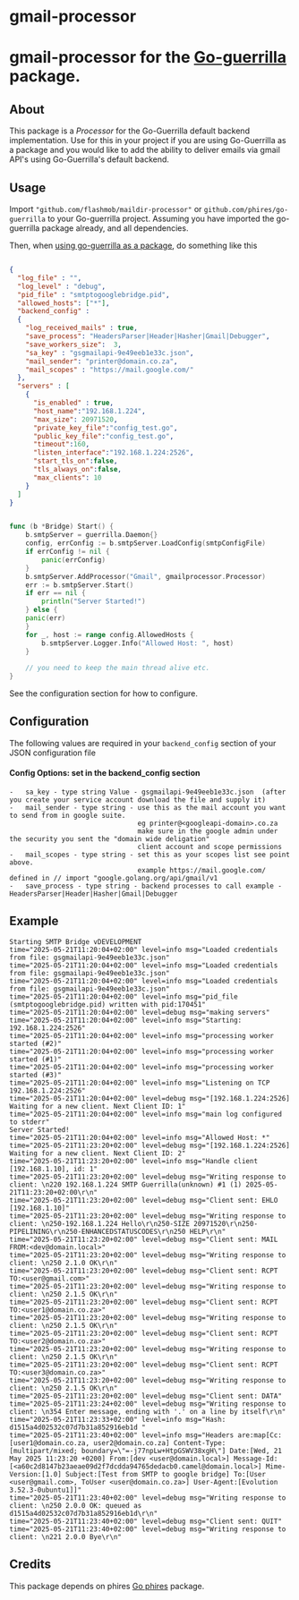 # gmail-processor

# gmail-processor for the [Go-guerrilla](https://github.com/flashmob/go-guerrilla) package.

## About

This package is a _Processor_ for the Go-Guerrilla default backend implementation. Use for this in your project
if you are using Go-Guerrilla as a package and you would like to add the ability to deliver emails 
via gmail API's using Go-Guerrilla's default backend.

## Usage

Import `"github.com/flashmob/maildir-processor"` or `github.com/phires/go-guerrilla` to your Go-guerrilla project.
Assuming you have imported the go-guerrilla package already, and all dependencies.

Then, when [using go-guerrilla as a package](https://github.com/flashmob/go-guerrilla/wiki/Using-as-a-package), do something like this

```json

{
  "log_file" : "",
  "log_level" : "debug",
  "pid_file" : "smtptogooglebridge.pid",
  "allowed_hosts": ["*"],
  "backend_config" :
  {
    "log_received_mails" : true,
    "save_process": "HeadersParser|Header|Hasher|Gmail|Debugger",
    "save_workers_size":  3,
    "sa_key" : "gsgmailapi-9e49eeb1e33c.json",
    "mail_sender": "printer@domain.co.za",
    "mail_scopes" : "https://mail.google.com/"
  },
  "servers" : [
    {
      "is_enabled" : true,
      "host_name":"192.168.1.224",
      "max_size": 20971520,
      "private_key_file":"config_test.go",
      "public_key_file":"config_test.go",
      "timeout":160,
      "listen_interface":"192.168.1.224:2526",
      "start_tls_on":false,
      "tls_always_on":false,
      "max_clients": 10
    }
  ]
}
```


```go

func (b *Bridge) Start() {
    b.smtpServer = guerrilla.Daemon{}
    config, errConfig := b.smtpServer.LoadConfig(smtpConfigFile)
    if errConfig != nil {
        panic(errConfig)
    }
    b.smtpServer.AddProcessor("Gmail", gmailprocessor.Processor)
    err := b.smtpServer.Start()
    if err == nil {
        println("Server Started!")
    } else {
    panic(err)
    }
    for _, host := range config.AllowedHosts {
        b.smtpServer.Logger.Info("Allowed Host: ", host)
    }
	
	// you need to keep the main thread alive etc.
}

```

See the configuration section for how to configure.


## Configuration

The following values are required in your `backend_config` section of your JSON configuration file

#### Config Options: set in the backend_config section
    
    -   sa_key - type string Value - gsgmailapi-9e49eeb1e33c.json  (after you create your service account download the file and supply it)
    -   mail_sender - type string - use this as the mail account you want to send from in google suite.
						            eg printer@<googleapi-domain>.co.za
					                make sure in the google admin under the security you sent the "domain wide deligation"
					                client account and scope permissions
	-   mail_scopes - type string - set this as your scopes list see point above.
							        example https://mail.google.com/ defined in // import "google.golang.org/api/gmail/v1
    -   save_process - type string - backend processes to call example -  HeadersParser|Header|Hasher|Gmail|Debugger


## Example

````
Starting SMTP Bridge vDEVELOPMENT
time="2025-05-21T11:20:04+02:00" level=info msg="Loaded credentials from file: gsgmailapi-9e49eeb1e33c.json"
time="2025-05-21T11:20:04+02:00" level=info msg="Loaded credentials from file: gsgmailapi-9e49eeb1e33c.json"
time="2025-05-21T11:20:04+02:00" level=info msg="Loaded credentials from file: gsgmailapi-9e49eeb1e33c.json"
time="2025-05-21T11:20:04+02:00" level=info msg="pid_file (smtptogooglebridge.pid) written with pid:170451"
time="2025-05-21T11:20:04+02:00" level=debug msg="making servers"
time="2025-05-21T11:20:04+02:00" level=info msg="Starting: 192.168.1.224:2526"
time="2025-05-21T11:20:04+02:00" level=info msg="processing worker started (#2)"
time="2025-05-21T11:20:04+02:00" level=info msg="processing worker started (#1)"
time="2025-05-21T11:20:04+02:00" level=info msg="processing worker started (#3)"
time="2025-05-21T11:20:04+02:00" level=info msg="Listening on TCP 192.168.1.224:2526"
time="2025-05-21T11:20:04+02:00" level=debug msg="[192.168.1.224:2526] Waiting for a new client. Next Client ID: 1"
time="2025-05-21T11:20:04+02:00" level=info msg="main log configured to stderr"
Server Started!
time="2025-05-21T11:20:04+02:00" level=info msg="Allowed Host: *"
time="2025-05-21T11:23:20+02:00" level=debug msg="[192.168.1.224:2526] Waiting for a new client. Next Client ID: 2"
time="2025-05-21T11:23:20+02:00" level=info msg="Handle client [192.168.1.10], id: 1"
time="2025-05-21T11:23:20+02:00" level=debug msg="Writing response to client: \n220 192.168.1.224 SMTP Guerrilla(unknown) #1 (1) 2025-05-21T11:23:20+02:00\r\n"
time="2025-05-21T11:23:20+02:00" level=debug msg="Client sent: EHLO [192.168.1.10]"
time="2025-05-21T11:23:20+02:00" level=debug msg="Writing response to client: \n250-192.168.1.224 Hello\r\n250-SIZE 20971520\r\n250-PIPELINING\r\n250-ENHANCEDSTATUSCODES\r\n250 HELP\r\n"
time="2025-05-21T11:23:20+02:00" level=debug msg="Client sent: MAIL FROM:<dev@domain.local>"
time="2025-05-21T11:23:20+02:00" level=debug msg="Writing response to client: \n250 2.1.0 OK\r\n"
time="2025-05-21T11:23:20+02:00" level=debug msg="Client sent: RCPT TO:<user@gmail.com>"
time="2025-05-21T11:23:20+02:00" level=debug msg="Writing response to client: \n250 2.1.5 OK\r\n"
time="2025-05-21T11:23:20+02:00" level=debug msg="Client sent: RCPT TO:<user1@domain.co.za>"
time="2025-05-21T11:23:20+02:00" level=debug msg="Writing response to client: \n250 2.1.5 OK\r\n"
time="2025-05-21T11:23:20+02:00" level=debug msg="Client sent: RCPT TO:<user2@domain.co.za>"
time="2025-05-21T11:23:20+02:00" level=debug msg="Writing response to client: \n250 2.1.5 OK\r\n"
time="2025-05-21T11:23:20+02:00" level=debug msg="Client sent: RCPT TO:<user3@domain.co.za>"
time="2025-05-21T11:23:20+02:00" level=debug msg="Writing response to client: \n250 2.1.5 OK\r\n"
time="2025-05-21T11:23:20+02:00" level=debug msg="Client sent: DATA"
time="2025-05-21T11:23:24+02:00" level=debug msg="Writing response to client: \n354 Enter message, ending with '.' on a line by itself\r\n"
time="2025-05-21T11:23:33+02:00" level=info msg="Hash: d1515a4d02532c07d7b31a852916eb1d "
time="2025-05-21T11:23:40+02:00" level=info msg="Headers are:map[Cc:[user1@domain.co.za, user2@domain.co.za] Content-Type:[multipart/mixed; boundary=\"=-j77npLw+HtpGSWV38xgH\"] Date:[Wed, 21 May 2025 11:23:20 +0200] From:[dev <user@domain.local>] Message-Id:[<a60c2d8147b23aeae09d2f7dcdda94765dedacb0.camel@domain.local>] Mime-Version:[1.0] Subject:[Test from SMTP to google bridge] To:[User <user@gmail.com>, ToUser <user@domain.co.za>] User-Agent:[Evolution 3.52.3-0ubuntu1]]"
time="2025-05-21T11:23:40+02:00" level=debug msg="Writing response to client: \n250 2.0.0 OK: queued as d1515a4d02532c07d7b31a852916eb1d\r\n"
time="2025-05-21T11:23:40+02:00" level=debug msg="Client sent: QUIT"
time="2025-05-21T11:23:40+02:00" level=debug msg="Writing response to client: \n221 2.0.0 Bye\r\n"
````


## Credits

This package depends on phires [Go phires](https://github.com/phires/go-guerrilla) package.

